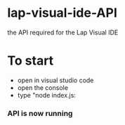 # lap-visual-ide-API
the API required for the Lap Visual IDE

# To start
- open in visual studio code
- open the console
- type "node index.js:
### API is now running
